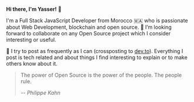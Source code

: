 <b>Hi there, I'm Yasser!</b> 👋

I'm a Full Stack JavaScript Developer from Morocco 🇲🇦 who is passionate about Web Development, blockchain and open source.
🤗 I’m looking forward to collaborate on any Open Source project which I consider interesting or useful.

📒 I try to post as frequently as I can (crossposting to [dev.to](https://dev.to/getspooky)). Everything I post is tech related and about things I find interesting to explain or to make others know about it.

> The power of Open Source is the power of the people. The people rule.
>
> -- <cite>Philippe Kahn</cite>
